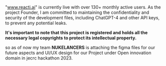 "www.reacti.ai" is currently live with over 130+ monthly active users.
As the project Founder, I am committed to maintaining the confidentiality and security of the development files, including ChatGPT-4 and other API keys, to prevent any potential leaks.

**It's important to note that this project is registered and holds all the necessary legal copyrights to protect its intellectual property.**

so as of now my team **NUKELANCERS** is attaching the figma files for our future aspects and UI/UX design for our Project under Open innovation domain in jecrc hackathon 2023.
